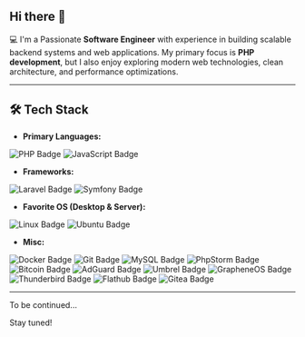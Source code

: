 ## Hi there 👋

💻 I'm a Passionate **Software Engineer** with experience in building scalable backend systems and web applications. My primary focus is **PHP development**, but I also enjoy exploring modern web technologies, clean architecture, and performance optimizations.  

---

## 🛠 Tech Stack
- **Primary Languages:**

![PHP Badge](https://img.shields.io/badge/PHP-777BB4?logo=php&logoColor=fff&style=for-the-badge)
![JavaScript Badge](https://img.shields.io/badge/JavaScript-F7DF1E?logo=javascript&logoColor=000&style=for-the-badge)

- **Frameworks:**

![Laravel Badge](https://img.shields.io/badge/Laravel-FF2D20?logo=laravel&logoColor=fff&style=for-the-badge)
![Symfony Badge](https://img.shields.io/badge/Symfony-000?logo=symfony&logoColor=fff&style=for-the-badge)

- **Favorite OS (Desktop & Server):**

![Linux Badge](https://img.shields.io/badge/Linux-FCC624?logo=linux&logoColor=000&style=for-the-badge)
![Ubuntu Badge](https://img.shields.io/badge/Ubuntu-E95420?logo=ubuntu&logoColor=fff&style=for-the-badge)

- **Misc:**

![Docker Badge](https://img.shields.io/badge/Docker-2496ED?logo=docker&logoColor=fff&style=for-the-badge)
![Git Badge](https://img.shields.io/badge/Git-F05032?logo=git&logoColor=fff&style=for-the-badge)
![MySQL Badge](https://img.shields.io/badge/MySQL-4479A1?logo=mysql&logoColor=fff&style=for-the-badge)
![PhpStorm Badge](https://img.shields.io/badge/PhpStorm-000?logo=phpstorm&logoColor=fff&style=for-the-badge)
![Bitcoin Badge](https://img.shields.io/badge/Bitcoin-F7931A?logo=bitcoin&logoColor=fff&style=for-the-badge)
![AdGuard Badge](https://img.shields.io/badge/AdGuard-68BC71?logo=adguard&logoColor=fff&style=for-the-badge)
![Umbrel Badge](https://img.shields.io/badge/Umbrel-5351FB?logo=umbrel&logoColor=fff&style=for-the-badge)
![GrapheneOS Badge](https://img.shields.io/badge/GrapheneOS-0053A3?logo=grapheneos&logoColor=fff&style=for-the-badge)
![Thunderbird Badge](https://img.shields.io/badge/Thunderbird-0A84FF?logo=thunderbird&logoColor=fff&style=for-the-badge)
![Flathub Badge](https://img.shields.io/badge/Flathub-000?logo=flathub&logoColor=fff&style=for-the-badge)
![Gitea Badge](https://img.shields.io/badge/Gitea-609926?logo=gitea&logoColor=fff&style=for-the-badge)


  
---


To be continued...

Stay tuned!
